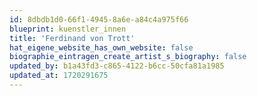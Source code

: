 ```yaml
---
id: 8dbdb1d0-66f1-4945-8a6e-a84c4a975f66
blueprint: kuenstler_innen
title: 'Ferdinand von Trott'
hat_eigene_website_has_own_website: false
biographie_eintragen_create_artist_s_biography: false
updated_by: b1a43fd3-c865-4122-b6cc-50cfa81a1985
updated_at: 1720291675
---
```

